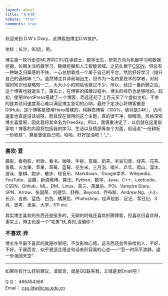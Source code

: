 ```yaml
---
layout: about
title: "关于我"
noDate: "true"
comments: true
---
```



欢迎来到 D.W's Diary，此博客由博主D.W维护。

坐标：长沙，90后，男。
  
博主是一枚行走在ML界的CSU在读硕士，数学出生，研究方向为机器学习和数据挖掘，长期关注机器学习、数据挖掘和人工智能领域。之前扎根于[CSDN](http://blog.csdn.net/dream_angel_z)，但总有一种缺乏归属感的不快，一心总想着找一个属于自己的平台，然后好好学习（提升自己的逼格嘛 ^\_^）。虽然博主并非前端出生，但作为一名热爱技术的学者，对前端的知识也是略知一二，大大小小的网站也做过不少。所以，经过一番折腾之后，这个博客也就诞生了。事实上，在博客的搭建过程中，博主的经历也是够呛的。起初，使用WordPress搭建了一个博客，而且还花了上百元买了个虚拟主机，不幸的是其访问速度真心难以满足博主急切的心呐，最终下定决心将博客搬至GitHub。这个博客是使用Hexo搭建的，纯静态博客（100%，绝对是24K），访问速度也真是没话说呀，而且现在使用的这个主题，真的很干净，很精简，风格深受博主喜爱呀，因此我将其命名为FreeSky。所以，我慎重决定了，以后就在这里安家啦！博客的内容将包括我的学习、生活以及情感等各个方面，俗话说“一份耕耘一份收获”，算是督促自己吧，哈哈，好好加油吧！^_^...

---

<div style="width:100%;font-weight:bold;font-size:17px;padding-bottom:10px;">喜欢·爱</div>  摄影、看电影、听歌、看书、咖啡、牛排、意面、奶茶、羊岩勾青、绿茶、花茶、香蕉、火龙果、苹果、草莓、蓝莓、花生米、三月泡、唱Ｋ、乒乓、爬山、溜冰、游泳、象棋、跑步、散步、轻音乐、Markdown、Google学术、Wikipedia、YouTube、豆瓣、新浪微博、算法、Python、数学、Java、C++、Leetcode、CSDN、Github、ML、DM、Linux、真三、英雄杀、POI、Vampire Diary、SPN、Arrow、张国荣、刘德华、舒畅、Beyond、乔布斯、Andrew.Ng、小小、长沙、吉首、蓝色、白色、橘黄色、Photoshop、绘声绘影、足记、写日记、3月、思考、发呆、大学、511 etc.

其实博主喜欢的东西还是挺多的，无聊的时候还喜欢折腾博客，但喜欢归喜欢呀，事实上，博主也是一个“宅男”袄,真的,没骗你！

<div style="width:100%;font-weight:bold;font-size:17px;padding-bottom:10px;">不喜欢·弃</div>博主生平最不喜欢的就是吵架吧，不仅影响心情，这东西还会传染给别人，不好，不好。于我而言，似乎更适合用这句话来形容我的心态——“忍一时风平浪静，退一步海阔天空”.

---

如果你有什么好的建议，请留言，或是QQ联系我，又或是发Email吧！

Q Q： 466454368	  	  
Email： [csu.ldw@csu.edu.cn](mailto:csu.ldw@csu.edu.cn) 
